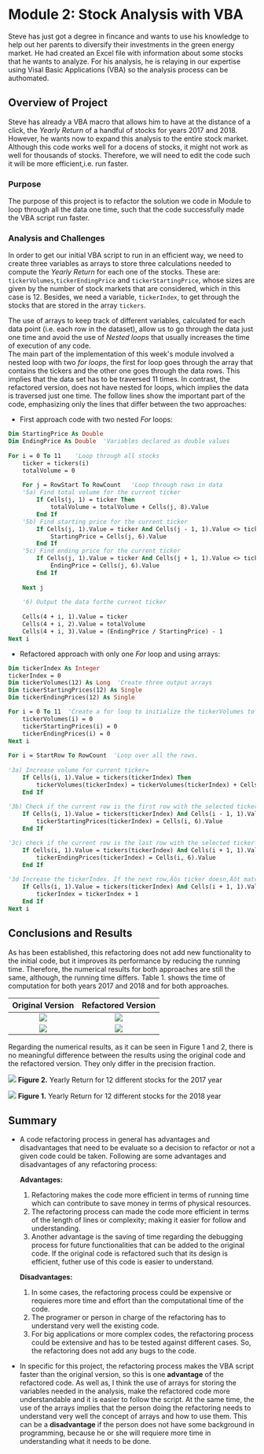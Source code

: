 # Module 2: Stock Analysis with VBA

Steve has just got a degree in fincance and wants to use his knowledge to help out her parents to diversify their investments in the green energy market. He had created an Excel file with information about some stocks that he wants to analyze. For his analysis, he is relaying in our expertise using Visal Basic Applications (VBA) so the analysis process can be authomated.

## Overview of Project

Steve has already a VBA macro that allows him to have at the distance of a click, the *Yearly Return* of a handful of stocks for years 2017 and 2018.  However, he wants now to expand this analysis to the entire stock market. Although this code works well for a docens of stocks, it might not work as well for thousands of stocks. Therefore, we will need to edit the code such it will be more efficient,i.e. run faster.

### Purpose

The purpose of this project is to refactor the solution we code in Module to loop through all the data one time, such that the code successfully made the VBA script run faster.

### Analysis and Challenges

In order to get our initial VBA script to run in an efficient way, we need to create three variables as arrays to store three calculations needed to compute the *Yearly Return* for each one of the stocks.  These are: `tickerVolumes`,`tickerEndingPrice` and `tickerStartingPrice`, whose sizes are given by the number of stock markets that are considered, which in this case is 12.  Besides, we need a variable, `tickerIndex`, to get through the stocks that are stored in the array `tickers`.

The use of arrays to keep track of different variables, calculated for each data point (i.e. each row in the dataset), allow us to go through the data just one time and avoid the use of *Nested loops* that usually increases the time of execution of any code.  
The main part of the implementation of this week's module involved a nested loop with two *for loops*, the first for loop goes through the array that contains the tickers and the other one goes through the data rows.  This implies that the data set has to be traversed 11 times.  In contrast, the refactored version, does not have nested for loops, which implies the data is traversed just one time.  The follow lines show the important part of the code, emphasizing only the lines that differ between the two approaches:

- First approach code with two nested *For* loops: 
```vb
Dim StartingPrice As Double  
Dim EndingPrice As Double  'Variables declared as double values
 
For i = 0 To 11    'Loop through all stocks
    ticker = tickers(i)
    totalVolume = 0
   
    For j = RowStart To RowCount   'Loop through rows in data
    '5a) Find total volume for the current ticker
        If Cells(j, 1) = ticker Then
            totalVolume = totalVolume + Cells(j, 8).Value
        End If
    '5b) Find starting price for the current ticker
        If Cells(j, 1).Value = ticker And Cells(j - 1, 1).Value <> ticker Then
            StartingPrice = Cells(j, 6).Value
        End If
    '5c) Find ending price for the current ticker
        If Cells(j, 1).Value = ticker And Cells(j + 1, 1).Value <> ticker Then
            EndingPrice = Cells(j, 6).Value
        End If
            
    Next j
        
    '6) Output the data forthe current ticker
        
    Cells(4 + i, 1).Value = ticker
    Cells(4 + i, 2).Value = totalVolume
    Cells(4 + i, 3).Value = (EndingPrice / StartingPrice) - 1
Next i
```
 - Refactored approach with only one *For* loop and using arrays:
```vb
Dim tickerIndex As Integer
tickerIndex = 0
Dim tickerVolumes(12) As Long  'Create three output arrays
Dim tickerStartingPrices(12) As Single
Dim tickerEndingPrices(12) As Single  

For i = 0 To 11  'Create a for loop to initialize the tickerVolumes to zero.
    tickerVolumes(i) = 0
    tickerStartingPrices(i) = 0
    tickerEndingPrices(i) = 0
Next i    
    
For i = StartRow To RowCount  'Loop over all the rows.
    
'3a) Increase volume for current ticker=         
    If Cells(i, 1).Value = tickers(tickerIndex) Then
        tickerVolumes(tickerIndex) = tickerVolumes(tickerIndex) + Cells(i, 8).Value
    End If
             
'3b) Check if the current row is the first row with the selected tickerIndex.
    If Cells(i, 1).Value = tickers(tickerIndex) And Cells(i - 1, 1).Value <> tickers(tickerIndex) Then
        tickerStartingPrices(tickerIndex) = Cells(i, 6).Value
    End If

'3c) check if the current row is the last row with the selected ticker
    If Cells(i, 1).Value = tickers(tickerIndex) And Cells(i + 1, 1).Value <> tickers(tickerIndex) Then
        tickerEndingPrices(tickerIndex) = Cells(i, 6).Value
    End If
            
'3d Increase the tickerIndex. If the next row‚Äôs ticker doesn‚Äôt match, increase the tickerIndex.
    If Cells(i, 1).Value = tickers(tickerIndex) And Cells(i + 1, 1).Value <> tickers(tickerIndex) Then
        tickerIndex = tickerIndex + 1
    End If
Next i
```
## Conclusions and Results

As has been established, this refactoring does not add new functionality to the initial code, but it improves its performance by reducing the running time. Therefore, the numerical results for both approaches are still the same, although, the running time differs.  Table 1. shows the time of computation for both years 2017 and 2018 and for both approaches.


|    Original Version   | Refactored Version     |
| :-------------:        | :----------: |
| ![](https://raw.githubusercontent.com/LeidyDoradoM/StockAnalysis_Challenge/main/Resources/Original_2017_Time.png)| ![](https://raw.githubusercontent.com/LeidyDoradoM/StockAnalysis_Challenge/main/Resources/VBA_Challenge_2017.png)   |
| ![](https://raw.githubusercontent.com/LeidyDoradoM/StockAnalysis_Challenge/main/Resources/Original_2018_Time.png)   | ![](https://raw.githubusercontent.com/LeidyDoradoM/StockAnalysis_Challenge/main/Resources/VBA_Challenge_2018.png)  |


Regarding the numerical results, as it can be seen in Figure 1 and 2, there is no meaningful difference between the results using the original code and the refactored version. They only differ in the precision fraction.


![](https://raw.githubusercontent.com/LeidyDoradoM/StockAnalysis_Challenge/main/Resources/2017_Original_Results.png)
**Figure 2.**  Yearly Return for 12 different stocks for the 2017 year


![](https://raw.githubusercontent.com/LeidyDoradoM/StockAnalysis_Challenge/main/Resources/2018_Original_Results.png)
**Figure 1.**  Yearly Return for 12 different stocks for the 2018 year

## Summary

* A code refactoring process in general has advantages and disadvantages that need to be evaluate so a decision to refactor or not a given code could be taken.  Following are some advantages and disadvantages of any refactoring process:
 
    **Advantages:**
    1. Refactoring makes the code more efficient in terms of running time which can contribute to save money in terms of physical resources.
    2. The refactoring process can made the code more efficient in terms of the length of lines or complexity; making it easier for follow and understanding.
    3. Another advantage is the saving of time regarding the debugging process for future functionalities that can be added to the original code. If the original code is refactored such that its design is efficient, futher use of this code is easier to understand. 

    **Disadvantages:**
    1. In some cases, the refactoring process could be expensive or requieres more time and effort than the computational time of the code.  
    2. The programer or person in charge of the refactoring has to understand very well the existing code.
    3. For big applications or more complex codes, the refactoring process could be extensive and has to be tested against different cases. So, the refactoring does not add any bugs to the code.

* In specific for this project, the refactoring process makes the VBA script faster than the original version, so this is one **advantage** of the refactored code. As well as, I think the use of arrays for storing the variables needed in the analysis, make the refactored code more understandable and it is easier to follow the script.  At the same time, the use of the arrays implies that the person doing the refactoring needs to understand very well the concept of arrays and how to use them. This can be a **disadvantage** if the person does not have some background in programming, because he or she will requiere more time in understanding what it needs to be done.

